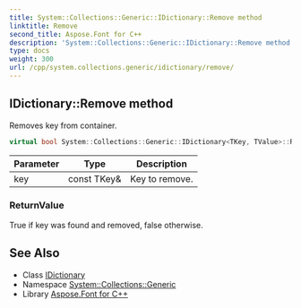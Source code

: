 ```yaml
---
title: System::Collections::Generic::IDictionary::Remove method
linktitle: Remove
second_title: Aspose.Font for C++
description: 'System::Collections::Generic::IDictionary::Remove method. Removes key from container in C++.'
type: docs
weight: 300
url: /cpp/system.collections.generic/idictionary/remove/
---
```

## IDictionary::Remove method


Removes key from container.

```cpp
virtual bool System::Collections::Generic::IDictionary<TKey, TValue>::Remove(const TKey &key)=0
```


| Parameter | Type | Description |
| --- | --- | --- |
| key | const TKey\& | Key to remove. |

### ReturnValue

True if key was found and removed, false otherwise.

## See Also

* Class [IDictionary](../)
* Namespace [System::Collections::Generic](../../)
* Library [Aspose.Font for C++](../../../)
